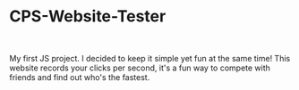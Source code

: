 # CPS-Website-Tester

<br>

My first JS project. I decided to keep it simple yet fun at the same time! This website records your clicks per second, it's a fun way to compete with friends and find out who's the fastest.
